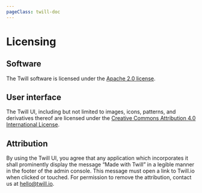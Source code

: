 ```yaml
---
pageClass: twill-doc
---
```


# Licensing

## Software
The Twill software is licensed under the [Apache 2.0 license](https://www.apache.org/licenses/LICENSE-2.0.html).

## User interface
The Twill UI, including but not limited to images, icons, patterns, and derivatives thereof are licensed under the [Creative Commons Attribution 4.0 International License](https://creativecommons.org/licenses/by/4.0/).

## Attribution
By using the Twill UI, you agree that any application which incorporates it shall prominently display the message “Made with Twill” in a legible manner in the footer of the admin console. This message must open a link to Twill.io when clicked or touched. For permission to remove the attribution, contact us at [hello@twill.io](hello@twill.io).
